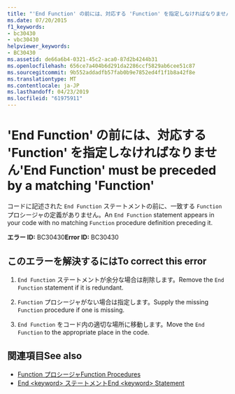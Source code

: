 ```yaml
---
title: "'End Function' の前には、対応する 'Function' を指定しなければなりません"
ms.date: 07/20/2015
f1_keywords:
- bc30430
- vbc30430
helpviewer_keywords:
- BC30430
ms.assetid: de66a6b4-0321-45c2-aca0-87d2b4244b31
ms.openlocfilehash: 656ce7a404b6d291da2286ccf5829ab6cee51c87
ms.sourcegitcommit: 9b552addadfb57fab0b9e7852ed4f1f1b8a42f8e
ms.translationtype: MT
ms.contentlocale: ja-JP
ms.lasthandoff: 04/23/2019
ms.locfileid: "61975911"
---
```

# <a name="end-function-must-be-preceded-by-a-matching-function"></a><span data-ttu-id="dec75-102">'End Function' の前には、対応する 'Function' を指定しなければなりません</span><span class="sxs-lookup"><span data-stu-id="dec75-102">'End Function' must be preceded by a matching 'Function'</span></span>
<span data-ttu-id="dec75-103">コードに記述された `End Function` ステートメントの前に、一致する `Function` プロシージャの定義がありません。</span><span class="sxs-lookup"><span data-stu-id="dec75-103">An `End Function` statement appears in your code with no matching `Function` procedure definition preceding it.</span></span>  
  
 <span data-ttu-id="dec75-104">**エラー ID:** BC30430</span><span class="sxs-lookup"><span data-stu-id="dec75-104">**Error ID:** BC30430</span></span>  
  
## <a name="to-correct-this-error"></a><span data-ttu-id="dec75-105">このエラーを解決するには</span><span class="sxs-lookup"><span data-stu-id="dec75-105">To correct this error</span></span>  
  
1. <span data-ttu-id="dec75-106">`End Function` ステートメントが余分な場合は削除します。</span><span class="sxs-lookup"><span data-stu-id="dec75-106">Remove the `End Function` statement if it is redundant.</span></span>  
  
2. <span data-ttu-id="dec75-107">`Function` プロシージャがない場合は指定します。</span><span class="sxs-lookup"><span data-stu-id="dec75-107">Supply the missing `Function` procedure if one is missing.</span></span>  
  
3. <span data-ttu-id="dec75-108">`End Function` をコード内の適切な場所に移動します。</span><span class="sxs-lookup"><span data-stu-id="dec75-108">Move the `End Function` to the appropriate place in the code.</span></span>  
  
## <a name="see-also"></a><span data-ttu-id="dec75-109">関連項目</span><span class="sxs-lookup"><span data-stu-id="dec75-109">See also</span></span>

- [<span data-ttu-id="dec75-110">Function プロシージャ</span><span class="sxs-lookup"><span data-stu-id="dec75-110">Function Procedures</span></span>](../../visual-basic/programming-guide/language-features/procedures/function-procedures.md)
- [<span data-ttu-id="dec75-111">End \<keyword> ステートメント</span><span class="sxs-lookup"><span data-stu-id="dec75-111">End \<keyword> Statement</span></span>](../../visual-basic/language-reference/statements/end-keyword-statement.md)
